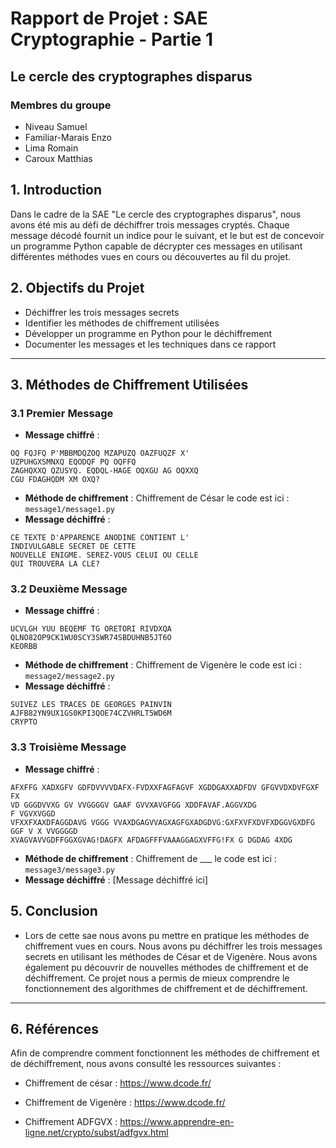 # Rapport de Projet : SAE Cryptographie - Partie 1
## Le cercle des cryptographes disparus

### Membres du groupe
- Niveau Samuel
- Familiar-Marais Enzo
- Lima Romain
- Caroux Matthias


## 1. Introduction

Dans le cadre de la SAE "Le cercle des cryptographes disparus", nous avons été mis au défi de déchiffrer trois messages cryptés. Chaque message décodé fournit un indice pour le suivant, et le but est de concevoir un programme Python capable de décrypter ces messages en utilisant différentes méthodes vues en cours ou découvertes au fil du projet. 


## 2. Objectifs du Projet

- Déchiffrer les trois messages secrets
- Identifier les méthodes de chiffrement utilisées
- Développer un programme en Python pour le déchiffrement
- Documenter les messages et les techniques dans ce rapport

---

## 3. Méthodes de Chiffrement Utilisées

### 3.1 Premier Message
- **Message chiffré** : 
```
OQ FQJFQ P'MBBMDQZOQ MZAPUZQ OAZFUQZF X'
UZPUHGXSMNXQ EQODQF PQ OQFFQ
ZAGHQXXQ QZUSYQ. EQDQL-HAGE OQXGU AG OQXXQ
CGU FDAGHQDM XM OXQ?
```
- **Méthode de chiffrement** : Chiffrement de César le code est ici : `message1/message1.py`
- **Message déchiffré** : 
```
CE TEXTE D'APPARENCE ANODINE CONTIENT L'
INDIVULGABLE SECRET DE CETTE
NOUVELLE ENIGME. SEREZ-VOUS CELUI OU CELLE
QUI TROUVERA LA CLE?
```

### 3.2 Deuxième Message
- **Message chiffré** : 
```
UCVLGH YUU BEQEMF TG ORETORI RIVDXQA
QLNO82OP9CK1WU0SCY3SWR74SBDUHNB5JT6O
KEORBB
```
- **Méthode de chiffrement** : Chiffrement de Vigenère le code est ici : `message2/message2.py`
- **Message déchiffré** :
```
SUIVEZ LES TRACES DE GEORGES PAINVIN
AJFB82YN9UX1GS0KPI3QOE74CZVHRLT5WD6M
CRYPTO
```

### 3.3 Troisième Message
- **Message chiffré** : 
```
AFXFFG XADXGFV GDFDVVVVDAFX-FVDXXFAGFAGVF XGDDGAXXADFDV GFGVVDXDVFGXF FX
VD GGGDVVXG GV VVGGGGV GAAF GVVXAVGFGG XDDFAVAF.AGGVXDG
F VGVXVGGD
VFXXFXAXDFAGGDAVG VGGG VVAXDGAGVVAGXAGFGXADGDVG:GXFXVFXDVFXDGGVGXDFG GGF V X VVGGGGD
XVAGVAVVGDFFGGXGVAG!DAGFX AFDAGFFFVAAAGGAGXVFFG!FX G DGDAG 4XDG
```
- **Méthode de chiffrement** : Chiffrement de ___ le code est ici : `message3/message3.py`
- **Message déchiffré** : [Message déchiffré ici]



## 5. Conclusion


- Lors de cette sae nous avons pu mettre en pratique les méthodes de chiffrement vues en cours. Nous avons pu déchiffrer les trois messages secrets en utilisant les méthodes de César et de Vigenère. Nous avons également pu découvrir de nouvelles méthodes de chiffrement et de déchiffrement. Ce projet nous a permis de mieux comprendre le fonctionnement des algorithmes de chiffrement et de déchiffrement.
---

## 6. Références

Afin de comprendre comment fonctionnent les méthodes de chiffrement et de déchiffrement, nous avons consulté les ressources suivantes :

- Chiffrement de césar : https://www.dcode.fr/

- Chiffrement de Vigenère : https://www.dcode.fr/

- Chiffrement ADFGVX : https://www.apprendre-en-ligne.net/crypto/subst/adfgvx.html
